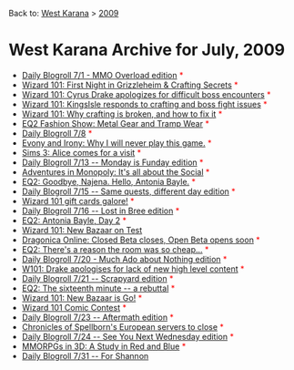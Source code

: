 Back to: [West Karana](/posts/westkarana.md) > [2009](/posts/2009/westkarana.md)
# West Karana Archive for July, 2009

* [Daily Blogroll 7/1 - MMO Overload edition](3786.md) <span style="color:red;">*</span>
* [Wizard 101: First Night in Grizzleheim & Crafting Secrets](3792.md) <span style="color:red;">*</span>
* [Wizard 101: Cyrus Drake apologizes for difficult boss encounters](3805.md) <span style="color:red;">*</span>
* [Wizard 101: KingsIsle responds to crafting and boss fight issues](3832.md) <span style="color:red;">*</span>
* [Wizard 101: Why crafting is broken, and how to fix it](3809.md) <span style="color:red;">*</span>
* [EQ2 Fashion Show: Metal Gear and Tramp Wear](3821.md) <span style="color:red;">*</span>
* [Daily Blogroll 7/8](3834.md) <span style="color:red;">*</span>
* [Evony and Irony: Why I will never play this game.](3837.md) <span style="color:red;">*</span>
* [Sims 3: Alice comes for a visit](3839.md) <span style="color:red;">*</span>
* [Daily Blogroll 7/13 -- Monday is Funday edition](3842.md) <span style="color:red;">*</span>
* [Adventures in Monopoly: It's all about the Social](3846.md) <span style="color:red;">*</span>
* [EQ2: Goodbye, Najena. Hello, Antonia Bayle.](3855.md) <span style="color:red;">*</span>
* [Daily Blogroll 7/15 -- Same quests, different day edition](3858.md) <span style="color:red;">*</span>
* [Wizard 101 gift cards galore!](3861.md) <span style="color:red;">*</span>
* [Daily Blogroll 7/16 -- Lost in Bree edition](3863.md) <span style="color:red;">*</span>
* [EQ2: Antonia Bayle, Day 2](3866.md) <span style="color:red;">*</span>
* [Wizard 101: New Bazaar on Test](3870.md) <span style="color:red;"></span>
* [Dragonica Online: Closed Beta closes, Open Beta opens soon](3873.md) <span style="color:red;">*</span>
* [EQ2: There's a reason the room was so cheap...](3876.md) <span style="color:red;">*</span>
* [Daily Blogroll 7/20 - Much Ado about Nothing edition](3881.md) <span style="color:red;">*</span>
* [W101: Drake apologises for lack of new high level content](3886.md) <span style="color:red;">*</span>
* [Daily Blogroll 7/21 -- Scrapyard edition](3887.md) <span style="color:red;">*</span>
* [EQ2: The sixteenth minute -- a rebuttal](3890.md) <span style="color:red;">*</span>
* [Wizard 101: New Bazaar is Go!](3893.md) <span style="color:red;">*</span>
* [Wizard 101 Comic Contest](3907.md) <span style="color:red;">*</span>
* [Daily Blogroll 7/23 -- Aftermath edition](3910.md) <span style="color:red;">*</span>
* [Chronicles of Spellborn's European servers to close](3913.md) <span style="color:red;">*</span>
* [Daily Blogroll 7/24 -- See You Next Wednesday edition](3917.md) <span style="color:red;">*</span>
* [MMORPGs in 3D: A Study in Red and Blue](3920.md) <span style="color:red;">*</span>
* [Daily Blogroll 7/31 -- For Shannon](3961.md) <span style="color:red;"></span>
